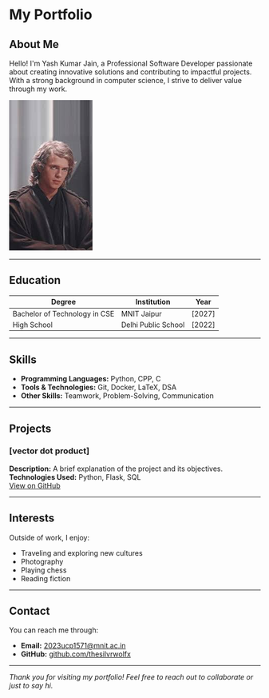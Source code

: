 # My Portfolio

## About Me
Hello! I'm Yash Kumar Jain, a Professional Software Developer passionate about creating innovative solutions and contributing to impactful projects. With a strong background in computer science, I strive to deliver value through my work.

![My profile picture](ani.jpeg)

---

## Education

| Degree             | Institution              | Year       |
|--------------------|--------------------------|------------|
| Bachelor of Technology in CSE | MNIT Jaipur | [2027]     |
| High School | Delhi Public School           | [2022]     |

---

## Skills
- **Programming Languages:** Python, CPP, C
- **Tools & Technologies:** Git, Docker, LaTeX, DSA
- **Other Skills:** Teamwork, Problem-Solving, Communication

---

## Projects

### [vector dot product]
**Description:** A brief explanation of the project and its objectives.  
**Technologies Used:** Python, Flask, SQL  
[View on GitHub](https://github.com/thesilvrwolfx/silvr-repo)

---

## Interests
Outside of work, I enjoy:  
- Traveling and exploring new cultures  
- Photography  
- Playing chess  
- Reading fiction

---

## Contact
You can reach me through:  
- **Email:** [2023ucp1571@mnit.ac.in](mailto:2023ucp1571@mnit.ac.in) 
- **GitHub:** [github.com/thesilvrwolfx](https://github.com/thesilvrwolfx)

---

*Thank you for visiting my portfolio! Feel free to reach out to collaborate or just to say hi.*
